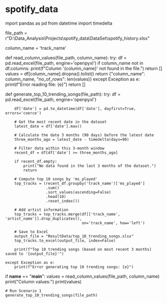 # spotify_data
mport pandas as pd
from datetime import timedelta

file_path = r"D:\Data_Analysis\Projects\spotify_data\DataSet\spotify_history.xlsx"

column_name = 'track_name'


def read_column_values(file_path, column_name):
    try:
        df = pd.read_excel(file_path, engine='openpyxl')
        if column_name not in df.columns:
            print(f"Column '{column_name}' not found in the file.")
            return []
        values = df[column_name].dropna().tolist()
        return {"column_name": column_name, "no_of_rows": len(values)}
    except Exception as e:
        print(f"Error reading file: {e}")
        return []


def generate_top_10_trending_songs(file_path):
    try:
        df = pd.read_excel(file_path, engine='openpyxl')

        df['date'] = pd.to_datetime(df['date'], dayfirst=True, errors='coerce')

        # Get the most recent date in the dataset
        latest_date = df['date'].max()

        # Calculate the date 3 months (90 days) before the latest date
        three_months_ago = latest_date - timedelta(days=90)

        # Filter data within this 3-month window
        recent_df = df[df['date'] >= three_months_ago]

        if recent_df.empty:
            print("No data found in the last 3 months of the dataset.")
            return

        # Compute top 10 songs by 'ms_played'
        top_tracks = (recent_df.groupby('track_name')['ms_played']
                      .sum()
                      .sort_values(ascending=False)
                      .head(10)
                      .reset_index())

        # Add artist information
        top_tracks = top_tracks.merge(df[['track_name', 'artist_name']].drop_duplicates(),
                                      on='track_name', how='left')

        # Save to Excel
        output_file = "ResultData/top_10_trending_songs.xlsx"
        top_tracks.to_excel(output_file, index=False)

        print(f"Top 10 trending songs (based on most recent 3 months) saved to '{output_file}'")

    except Exception as e:
        print(f"Error generating top 10 trending songs: {e}")


if __name__ == "__main__":
    values = read_column_values(file_path, column_name)
    print("Column values:")
    print(values)

    # Run Scenario 1
    generate_top_10_trending_songs(file_path)

